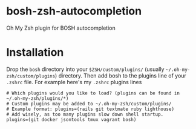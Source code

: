 bosh-zsh-autocompletion
=======================

Oh My Zsh plugin for BOSH autocompletion

Installation 
============

Drop the ```bosh``` directory into your ```$ZSH/custom/plugins/``` (usually ```~/.oh-my-zsh/custom/plugins```) directory. Then add bosh to the plugins line of your ```.zshrc``` file. For example here's my ```.zshrc``` plugins lines

    # Which plugins would you like to load? (plugins can be found in ~/.oh-my-zsh/plugins/*)
    # Custom plugins may be added to ~/.oh-my-zsh/custom/plugins/
    # Example format: plugins=(rails git textmate ruby lighthouse)
    # Add wisely, as too many plugins slow down shell startup.
    plugins=(git docker jsontools tmux vagrant bosh)
